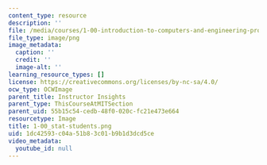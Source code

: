 ```yaml
---
content_type: resource
description: ''
file: /media/courses/1-00-introduction-to-computers-and-engineering-problem-solving-spring-2012/1dc42593c04a51b83c01b9b1d3dcd5ce_1-00_stat-students.png
file_type: image/png
image_metadata:
  caption: ''
  credit: ''
  image-alt: ''
learning_resource_types: []
license: https://creativecommons.org/licenses/by-nc-sa/4.0/
ocw_type: OCWImage
parent_title: Instructor Insights
parent_type: ThisCourseAtMITSection
parent_uid: 55b15c54-cedb-48f0-020c-fc21e473e664
resourcetype: Image
title: 1-00_stat-students.png
uid: 1dc42593-c04a-51b8-3c01-b9b1d3dcd5ce
video_metadata:
  youtube_id: null
---
```


